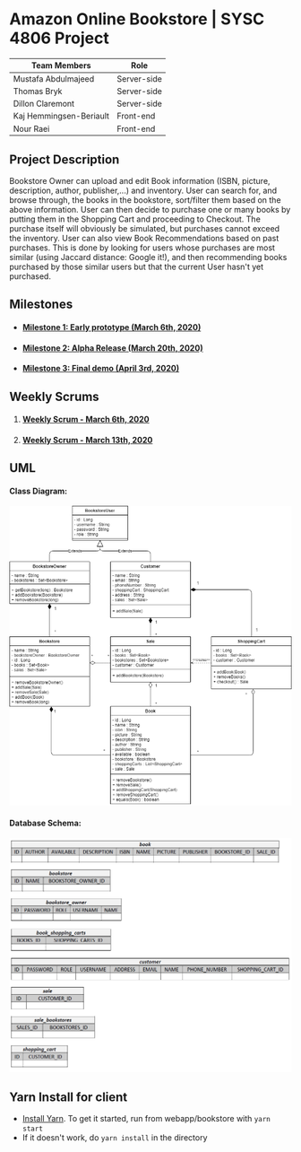 # Amazon Online Bookstore | SYSC 4806 Project

|Team Members           |Role       |
|-----------------------|-----------|
|Mustafa Abdulmajeed    |Server-side|
|Thomas Bryk            |Server-side|
|Dillon Claremont       |Server-side|
|Kaj Hemmingsen-Beriault|Front-end  |
|Nour Raei              |Front-end  |

## Project Description
Bookstore Owner can upload and edit Book information (ISBN, picture, description, author, publisher,...) and inventory. User can search for, and browse through, the books in the bookstore, sort/filter them based on the above information. User can then decide to purchase one or many books by putting them in the Shopping Cart and proceeding to Checkout. The purchase itself will obviously be simulated, but purchases cannot exceed the inventory. User can also view Book Recommendations based on past purchases. This is done by looking for users whose purchases are most similar (using Jaccard distance: Google it!), and then recommending books purchased by those similar users but that the current User hasn't yet purchased.

## Milestones
- #### [Milestone 1: Early prototype (March 6th, 2020)](../../milestone/1)
- #### [Milestone 2: Alpha Release (March 20th, 2020)](../../milestone/2)
- #### [Milestone 3: Final demo (April 3rd, 2020)](../../milestone/3)

## Weekly Scrums
1. #### [Weekly Scrum - March 6th, 2020](../../issues/24)
2. #### [Weekly Scrum - March 13th, 2020](../../issues/34)

## UML
#### Class Diagram:
![Class Diagram](uml/UML_ClassDiagram.png)
#### Database Schema:
![Database Schema](uml/DatabaseSchema.png)

## Yarn Install for client
- [Install Yarn](https://classic.yarnpkg.com/en/docs/install). To get it started, run from webapp/bookstore with `yarn start`
- If it doesn't work, do `yarn install` in the directory
